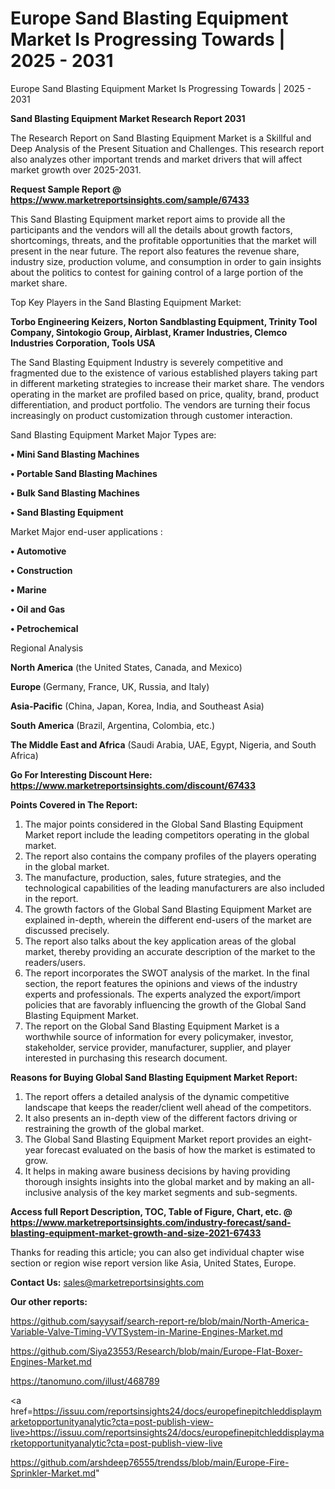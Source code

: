 # Europe Sand Blasting Equipment Market Is Progressing Towards | 2025 - 2031
Europe Sand Blasting Equipment Market Is Progressing Towards | 2025 - 2031

<strong>Sand Blasting Equipment Market Research Report 2031</strong>

The Research Report on Sand Blasting Equipment Market is a Skillful and Deep Analysis of the Present Situation and Challenges. This research report also analyzes other important trends and market drivers that will affect market growth over 2025-2031.

<strong>Request Sample Report @ <a href=https://www.marketreportsinsights.com/sample/67433>https://www.marketreportsinsights.com/sample/67433</a></strong>

This Sand Blasting Equipment market report aims to provide all the participants and the vendors will all the details about growth factors, shortcomings, threats, and the profitable opportunities that the market will present in the near future. The report also features the revenue share, industry size, production volume, and consumption in order to gain insights about the politics to contest for gaining control of a large portion of the market share.

Top Key Players in the Sand Blasting Equipment Market:

<strong>Torbo Engineering Keizers, Norton Sandblasting Equipment, Trinity Tool Company, Sintokogio Group, Airblast, Kramer Industries, Clemco Industries Corporation, Tools USA</strong>

The Sand Blasting Equipment Industry is severely competitive and fragmented due to the existence of various established players taking part in different marketing strategies to increase their market share. The vendors operating in the market are profiled based on price, quality, brand, product differentiation, and product portfolio. The vendors are turning their focus increasingly on product customization through customer interaction.

Sand Blasting Equipment Market Major Types are:

<strong>• Mini Sand Blasting Machines

• Portable Sand Blasting Machines

• Bulk Sand Blasting Machines

• Sand Blasting Equipment</strong>

Market Major end-user applications :

<strong>• Automotive

• Construction

• Marine

• Oil and Gas

• Petrochemical</strong>

Regional Analysis

</u><strong><b>North America</b></strong> (the United States, Canada, and Mexico)

<strong><b>Europe </b></strong>(Germany, France, UK, Russia, and Italy)

<strong><b>Asia-Pacific</b></strong> (China, Japan, Korea, India, and Southeast Asia)

<strong><b>South America</b></strong> (Brazil, Argentina, Colombia, etc.)

<strong><b>The Middle East and Africa</b></strong> (Saudi Arabia, UAE, Egypt, Nigeria, and South Africa)

<strong>Go For Interesting Discount Here: <a href=https://www.marketreportsinsights.com/discount/67433>https://www.marketreportsinsights.com/discount/67433</a></strong>

<strong>Points Covered in The Report:</strong>
<ol>
  <li>The major points considered in the Global Sand Blasting Equipment Market report include the leading competitors operating in the global market.</li>
  <li>The report also contains the company profiles of the players operating in the global market.</li>
  <li>The manufacture, production, sales, future strategies, and the technological capabilities of the leading manufacturers are also included in the report.</li>
  <li>The growth factors of the Global Sand Blasting Equipment Market are explained in-depth, wherein the different end-users of the market are discussed precisely.</li>
  <li>The report also talks about the key application areas of the global market, thereby providing an accurate description of the market to the readers/users.</li>
  <li>The report incorporates the SWOT analysis of the market. In the final section, the report features the opinions and views of the industry experts and professionals. The experts analyzed the export/import policies that are favorably influencing the growth of the Global Sand Blasting Equipment Market.</li>
  <li>The report on the Global Sand Blasting Equipment Market is a worthwhile source of information for every policymaker, investor, stakeholder, service provider, manufacturer, supplier, and player interested in purchasing this research document.</li>
</ol>
<strong>Reasons for Buying Global Sand Blasting Equipment Market Report:</strong>

<ol>
  <li>The report offers a detailed analysis of the dynamic competitive landscape that keeps the reader/client well ahead of the competitors.</li>
  <li>It also presents an in-depth view of the different factors driving or restraining the growth of the global market.</li>
  <li>The Global Sand Blasting Equipment Market report provides an eight-year forecast evaluated on the basis of how the market is estimated to grow.</li>
  <li>It helps in making aware business decisions by having providing thorough insights insights into the global market and by making an all-inclusive analysis of the key market segments and sub-segments.</li>
</ol>
<strong>Access full Report Description, TOC, Table of Figure, Chart, etc. @ <a href=https://www.marketreportsinsights.com/industry-forecast/sand-blasting-equipment-market-growth-and-size-2021-67433>https://www.marketreportsinsights.com/industry-forecast/sand-blasting-equipment-market-growth-and-size-2021-67433</a></strong>


Thanks for reading this article; you can also get individual chapter wise section or region wise report version like Asia, United States, Europe.

<strong>Contact Us:</strong>
sales@marketreportsinsights.com

<strong>Our other reports:</strong>

<a href=https://github.com/sayysaif/search-report-re/blob/main/North-America-Variable-Valve-Timing-VVTSystem-in-Marine-Engines-Market.md>https://github.com/sayysaif/search-report-re/blob/main/North-America-Variable-Valve-Timing-VVTSystem-in-Marine-Engines-Market.md</a>

<a href=https://github.com/Siya23553/Research/blob/main/Europe-Flat-Boxer-Engines-Market.md>https://github.com/Siya23553/Research/blob/main/Europe-Flat-Boxer-Engines-Market.md</a>

<a href=https://tanomuno.com/illust/468789>https://tanomuno.com/illust/468789</a>

<a href=https://issuu.com/reportsinsights24/docs/europefinepitchleddisplaymarketopportunityanalytic?cta=post-publish-view-live>https://issuu.com/reportsinsights24/docs/europefinepitchleddisplaymarketopportunityanalytic?cta=post-publish-view-live</a>

<a href=https://github.com/arshdeep76555/trendss/blob/main/Europe-Fire-Sprinkler-Market.md>https://github.com/arshdeep76555/trendss/blob/main/Europe-Fire-Sprinkler-Market.md</a>"
